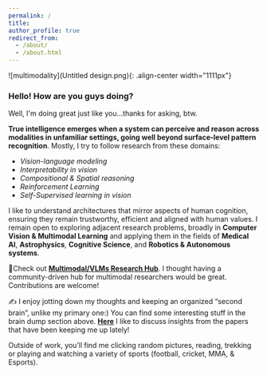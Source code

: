 ```yaml
---
permalink: /
title: 
author_profile: true
redirect_from: 
  - /about/
  - /about.html
---  
```


![multimodality](Untitled design.png){: .align-center width="1111px"}  


### Hello! How are you guys doing?
Well, I'm doing great just like you...thanks for asking, btw.

**True intelligence emerges when a system can perceive and reason across modalities in unfamiliar settings, going well beyond surface‐level pattern recognition**. Mostly, I try to follow research from these domains: 
- *Vision-language modeling* 
- *Interpretability in vision*
- *Compositional & Spatial reasoning*
- *Reinforcement Learning*
- *Self-Supervised learning in vision*

I like to understand architectures that mirror aspects of human cognition, ensuring they remain trustworthy, efficient and aligned with human values. I remain open to exploring adjacent research problems, broadly in **Computer Vision & Multimodal Learning** and applying them in the fields of **Medical AI**, **Astrophysics**, **Cognitive Science**, and **Robotics & Autonomous systems**.

📌Check out [**Multimodal/VLMs Research Hub**](https://github.com/thubZ09/vision-language-model-hub.git). I thought having a community-driven hub for multimodal researchers would be great. Contributions are welcome!

✍️ I enjoy jotting down my thoughts and keeping an organized “second brain”, unlike my primary one:) You can find some interesting stuff in the brain dump section above. [**Here**](https://www.notion.so/Paper-Discussions-195d4ed038df41f7a3a9ff23870c773c) I like to discuss insights from the papers that have been keeping me up lately!
  
Outside of work, you’ll find me clicking random pictures, reading, trekking or playing and watching a variety of sports (football, cricket, MMA, & Esports).

 





  